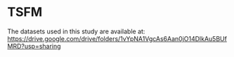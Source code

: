# TSFM

The datasets used in this study are available at:
https://drive.google.com/drive/folders/1vYpNA1VgcAs6Aan0jO14DlkAu5BUfMRD?usp=sharing
